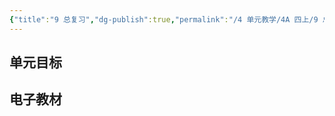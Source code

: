 ```yaml
---
{"title":"9 总复习","dg-publish":true,"permalink":"/4 单元教学/4A 四上/9 总复习/","dgPassFrontmatter":true,"noteIcon":""}
---
```



## 单元目标


## 电子教材


